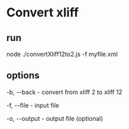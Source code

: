 # Convert xliff

## run

node ./convertXliff12to2.js -f myfile.xml

## options
-b, --back - convert from xliff 2 to xliff 12 

-f, --file - input file

-o, --output - output file (optional)